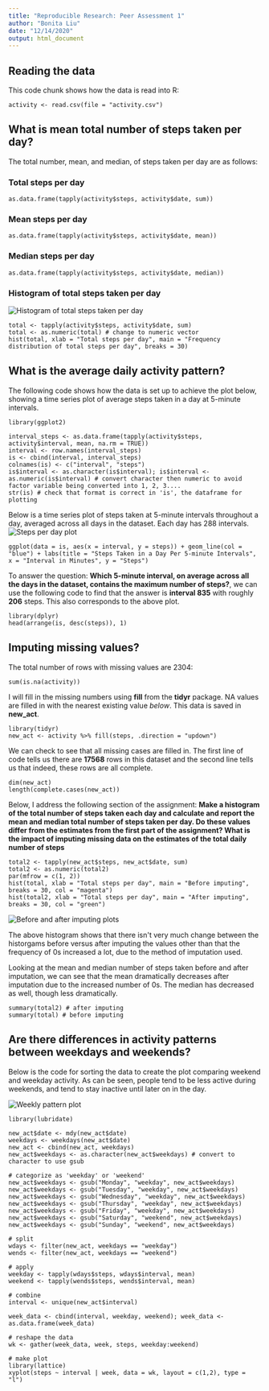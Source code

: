 ```yaml
---
title: "Reproducible Research: Peer Assessment 1"
author: "Bonita Liu"
date: "12/14/2020"
output: html_document
---
```


## Reading the data
This code chunk shows how the data is read into R:
```{r}
activity <- read.csv(file = "activity.csv")
```


## What is mean total number of steps taken per day?
The total number, mean, and median, of steps taken per day are as follows:

### Total steps per day
```{r, results = TRUE}
as.data.frame(tapply(activity$steps, activity$date, sum))
```
### Mean steps per day
```{r}
as.data.frame(tapply(activity$steps, activity$date, mean))
```
### Median steps per day
```{r}
as.data.frame(tapply(activity$steps, activity$date, median))
```
### Histogram of total steps taken per day

![Histogram of total steps taken per day](instructions_fig/hist_steps_day.png) 

```{r}
total <- tapply(activity$steps, activity$date, sum)
total <- as.numeric(total) # change to numeric vector
hist(total, xlab = "Total steps per day", main = "Frequency distribution of total steps per day", breaks = 30)
```

## What is the average daily activity pattern?
The following code shows how the data is set up to achieve the plot below, showing a time series plot of average steps taken in a day at 5-minute intervals. 
```{r}
library(ggplot2)

interval_steps <- as.data.frame(tapply(activity$steps, activity$interval, mean, na.rm = TRUE))
interval <- row.names(interval_steps)
is <- cbind(interval, interval_steps)
colnames(is) <- c("interval", "steps")
is$interval <- as.character(is$interval); is$interval <- as.numeric(is$interval) # convert character then numeric to avoid factor variable being converted into 1, 2, 3.... 
str(is) # check that format is correct in 'is', the dataframe for plotting
```
Below is a time series plot of steps taken at 5-minute intervals throughout a day, averaged across all days in the dataset. Each day has 288 intervals.
![Steps per day plot](instructions_fig/mean_steps_plot.png) 

```{r}
ggplot(data = is, aes(x = interval, y = steps)) + geom_line(col = "blue") + labs(title = "Steps Taken in a Day Per 5-minute Intervals", x = "Interval in Minutes", y = "Steps")
```


To answer the question: **Which 5-minute interval, on average across all the days in the dataset, contains the maximum number of steps?**, we can use the following code to find that the answer is **interval 835** with roughly **206** steps. This also corresponds to the above plot.
```{r}
library(dplyr)
head(arrange(is, desc(steps)), 1)
```

## Imputing missing values?
The total number of rows with missing values are 2304:
```{r}
sum(is.na(activity))
```
I will fill in the missing numbers using **fill** from the **tidyr** package. NA values are filled in with the nearest existing value *below*. This data is saved in **new_act**. 
```{r}
library(tidyr)
new_act <- activity %>% fill(steps, .direction = "updown")
```
We can check to see that all missing cases are filled in. The first line of code tells us there are **17568** rows in this dataset and the second line tells us that indeed, these rows are all complete. 
```{r}
dim(new_act)
length(complete.cases(new_act))
```
Below, I address the following section of the assignment: **Make a histogram of the total number of steps taken each day and calculate and report the mean and median total number of steps taken per day. Do these values differ from the estimates from the first part of the assignment? What is the impact of imputing missing data on the estimates of the total daily number of steps**
```{r}
total2 <- tapply(new_act$steps, new_act$date, sum)
total2 <- as.numeric(total2) 
par(mfrow = c(1, 2))
hist(total, xlab = "Total steps per day", main = "Before imputing", breaks = 30, col = "magenta")
hist(total2, xlab = "Total steps per day", main = "After imputing", breaks = 30, col = "green")
```
![Before and after imputing plots](instructions_fig/before_after_imputing.png) 


The above histogram shows that there isn't very much change between the historgams before versus after imputing the values other than that the frequency of 0s increased a lot, due to the method of imputation used.

Looking at the mean and median number of steps taken before and after imputation, we can see that the mean dramatically decreases after imputation due to the increased number of 0s. The median has decreased as well, though less dramatically. 
```{r}
summary(total2) # after imputing
summary(total) # before imputing

```


## Are there differences in activity patterns between weekdays and weekends?
Below is the code for sorting the data to create the plot comparing weekend and weekday activity. As can be seen, people tend to be less active during weekends, and tend to stay inactive until later on in the day.

![Weekly pattern plot](instructions_fig/weekplot.png) 


```{r}
library(lubridate)

new_act$date <- mdy(new_act$date)
weekdays <- weekdays(new_act$date)
new_act <- cbind(new_act, weekdays)
new_act$weekdays <- as.character(new_act$weekdays) # convert to character to use gsub

# categorize as 'weekday' or 'weekend'
new_act$weekdays <- gsub("Monday", "weekday", new_act$weekdays)
new_act$weekdays <- gsub("Tuesday", "weekday", new_act$weekdays)
new_act$weekdays <- gsub("Wednesday", "weekday", new_act$weekdays)
new_act$weekdays <- gsub("Thursday", "weekday", new_act$weekdays)
new_act$weekdays <- gsub("Friday", "weekday", new_act$weekdays)
new_act$weekdays <- gsub("Saturday", "weekend", new_act$weekdays)
new_act$weekdays <- gsub("Sunday", "weekend", new_act$weekdays)

# split
wdays <- filter(new_act, weekdays == "weekday")
wends <- filter(new_act, weekdays == "weekend")

# apply
weekday <- tapply(wdays$steps, wdays$interval, mean)
weekend <- tapply(wends$steps, wends$interval, mean)

# combine
interval <- unique(new_act$interval)

week_data <- cbind(interval, weekday, weekend); week_data <- as.data.frame(week_data)

# reshape the data
wk <- gather(week_data, week, steps, weekday:weekend)

# make plot
library(lattice)
xyplot(steps ~ interval | week, data = wk, layout = c(1,2), type = "l")
```

